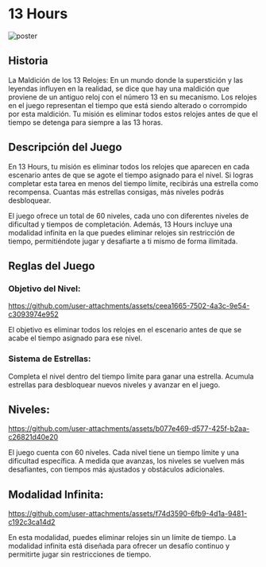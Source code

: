 # 13 Hours

![poster](https://github.com/user-attachments/assets/f2a4de3c-de9e-440a-b3ca-581c9c6181c6)

## Historia

La Maldición de los 13 Relojes: En un mundo donde la superstición y las leyendas influyen en la realidad, se dice que hay una maldición que proviene de un antiguo reloj con el número 13 en su mecanismo. Los relojes en el juego representan el tiempo que está siendo alterado o corrompido por esta maldición. Tu misión es eliminar todos estos relojes antes de que el tiempo se detenga para siempre a las 13 horas.

## Descripción del Juego

En 13 Hours, tu misión es eliminar todos los relojes que aparecen en cada escenario antes de que se agote el tiempo asignado para el nivel. Si logras completar esta tarea en menos del tiempo límite, recibirás una estrella como recompensa. Cuantas más estrellas consigas, más niveles podrás desbloquear.

El juego ofrece un total de 60 niveles, cada uno con diferentes niveles de dificultad y tiempos de completación. Además, 13 Hours incluye una modalidad infinita en la que puedes eliminar relojes sin restricción de tiempo, permitiéndote jugar y desafiarte a ti mismo de forma ilimitada.

## Reglas del Juego

### Objetivo del Nivel:

https://github.com/user-attachments/assets/ceea1665-7502-4a3c-9e54-c3093974e952

El objetivo es eliminar todos los relojes en el escenario antes de que se acabe el tiempo asignado para ese nivel.


### Sistema de Estrellas:

Completa el nivel dentro del tiempo límite para ganar una estrella. Acumula estrellas para desbloquear nuevos niveles y avanzar en el juego.

## Niveles:

https://github.com/user-attachments/assets/b077e469-d577-425f-b2aa-c26821d40e20

El juego cuenta con 60 niveles. Cada nivel tiene un tiempo límite y una dificultad específica. A medida que avanzas, los niveles se vuelven más desafiantes, con tiempos más ajustados y obstáculos adicionales.

## Modalidad Infinita:

https://github.com/user-attachments/assets/f74d3590-6fb9-4d1a-9481-c192c3ca14d2

En esta modalidad, puedes eliminar relojes sin un límite de tiempo. La modalidad infinita está diseñada para ofrecer un desafío continuo y permitirte jugar sin restricciones de tiempo.

